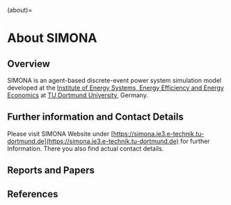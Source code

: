 (about)=
# About SIMONA

## Overview

SIMONA is an agent-based discrete-event power system simulation model developed at the [Institute of Energy Systems, Energy Efficiency and Energy Economics](https://ie3.etit.tu-dortmund.de) at [TU Dortmund University](https://www.tu-dortmund.de), Germany.

## Further information and Contact Details

Please visit SIMONA Website under [https://simona.ie3.e-technik.tu-dortmund.de](https://simona.ie3.e-technik.tu-dortmund.de) for further Information. There you also find actual contact details. 

## Reports and Papers

## References

